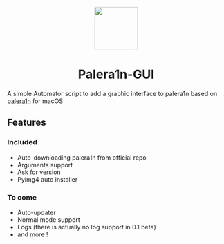 <p align="center">
<img src='https://i.ibb.co/2Fnbz3V/114239186.png' width=100></p>
<h1 align="center">
Palera1n-GUI
</h1>

A simple Automator script to add a graphic interface to palera1n based on [palera1n](https://github.com/palera1n/palera1n) for macOS
## Features
### Included
- Auto-downloading palera1n from official repo
- Arguments support
- Ask for version
- Pyimg4 auto installer
### To come
- Auto-updater
- Normal mode support
- Logs (there is actually no log support in 0.1 beta)
- and more !
